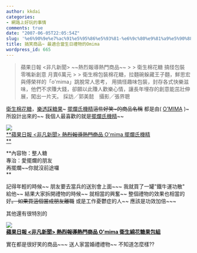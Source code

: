 ```yaml
---
author: kkdai
categories:
- 網路上好玩的事情
comments: true
date: "2007-06-05T22:05:54Z"
slug: '%e6%90%9e%e7%ac%91%e5%95%86%e5%93%81-%e6%9c%80%e9%81%a9%e5%90%88%e7%95%b6%e7%94%9f%e6%97%a5%e7%a6%ae%e7%89%a9%e7%9a%84omima'
title: 搞笑商品~ 最適合當生日禮物的Omima
wordpress_id: 665
---
```


<blockquote>蘋果日報 <非凡新聞> ~~熱烈報導熱門商品~~
> 
> 衛生棉花糖  
搞怪包裝 零嘴新創意 月賣6萬元 
> 
> 衛生棉包裝棉花糖，拉麵碗躲藏王子麵，鮮思宏與傅榮祥的「o'mima」跳脫常人思考，   
用搞怪趣味包裝，封存各式快樂滋味，他們不求賺大錢，卻願以此賺人歡樂心情，讓長年埋存的創意能茁壯伸展，闖出一片天。   
採訪╱郭美懿　攝影╱張界聰   

> 
> </blockquote>

[衛生棉花糖](http://store.pchome.com.tw/adm/opt/set_ap.php?val=qfJ58sMhguiDGYLrgjO78n/yaii6J6wXsRxq87vygfJqBXjofvF47YHravO78nnqgtq7LbgXvSq0F7YZtR1q87vyffJqK7YntSFq87vyfvJqGbospyGs2oMrgu2C2n/pefF52oM1xTM3MzI=)，[樂透踩糖果](http://store.pchome.com.tw/adm/opt/set_ap.php?val=kQphCqs5agBrMWoDakujCmcKUkCiP5QvmTRSC6MKaQpSHWAAZglgBmMGUgujCmECavKjRaAvpUKcL54xnTVSC6MKZQpSQ54/nTlSC6MKZgpSMaJEjzmU8mtDagVq8mcBYQdg8mtNrTM0Mzg=)~ [擺爛氏機精](http://store.pchome.com.tw/adm/opt/set_ap.php?val=ru1+7cgch+OIFIfmhy7A7YTtbyO/IrESthdv7sDthu1vAH3jheaE5Ibob+7A7X7lh9XAKL0SwiW5ErsUuhhv7sDtgu1vJrsiuhxv7sDtg+1vFL8nrByx1Ygmh+iH1YTkfuuE1YgwyjM3Mzc=)~~這些好笑~的商品名稱~~ 都是由( [O'MIMA](http://tw.myblog.yahoo.com/omima-blog) )~ 所設計出來的~~ 我個人最喜歡的就是[擺爛氏機精](http://store.pchome.com.tw/adm/opt/set_ap.php?val=ru1+7cgch+OIFIfmhy7A7YTtbyO/IrESthdv7sDthu1vAH3jheaE5Ibob+7A7X7lh9XAKL0SwiW5ErsUuhhv7sDtgu1vJrsiuhxv7sDtg+1vFL8nrByx1Ygmh+iH1YTkfuuE1YgwyjM3Mzc=)~~ 

[![](http://img.store.pchome.com.tw/~prod/M00837195_sma.jpg?pimg=static&p=1179423930)  
**蘋果日報 <非凡新聞> ~~熱烈報導熱門商品~~ O'mima 擺爛氏機精  
**](http://store.pchome.com.tw/adm/opt/set_ap.php?val=ru1+7cgch+OIFIfmhy7A7YTtbyO/IrESthdv7sDthu1vAH3jheaE5Ibob+7A7X7lh9XAKL0SwiW5ErsUuhhv7sDtgu1vJrsiuhxv7sDtg+1vFL8nrByx1Ygmh+iH1YTkfuuE1YgwyjM3Mzc=)

**內容物：整人糖   
專治：愛擺爛的朋友   
再擺爛~~你就沒前途囉  
**

記得年輕的時候~~ 朋友要去當兵的送別會上面~~~ 我就買了一罐"鐵牛運功散" 給他~~ 結果大家拆開禮物的時候~~ 就相當的興奮~~ 整個禮物的效果也相當的好~~。 如果買這個當成朋友離職~~ 或是工作憂鬱症的人~~ 應該是功效加倍~~~ 

其他還有很特別的

[![](http://img.store.pchome.com.tw/~prod/M00690593_sma.jpg?pimg=static&p=1179405113)  
**蘋果日報 <非凡新聞> ~~熱烈報導熱門商品~~ O'mima 衛生綿花糖果包組**](http://store.pchome.com.tw/adm/opt/set_ap.php?val=qfJ58sMhguiDGYLrgjO78n/yaii6J6wXsRxq87vygfJqBXjofvF47YHravO78nnqgtq7LbgXvSq0F7YZtR1q87vyffJqK7YntSFq87vyfvJqGbospyGs2oMrgu2C2n/pefF52oM1xTM3MzI=)

實在都是很好笑的商品~~~ 送人家當婚禮禮物~~ 不知道怎麼樣??
